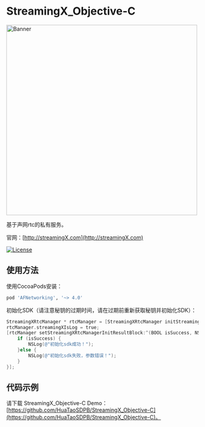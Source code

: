 # StreamingX_Objective-C
<p>
  <img src="https://img0.baidu.com/it/u=514104145,2953122804&fm=253&fmt=auto&app=138&f=PNG?w=1172&h=438" width="500" alt="Banner" />
</p>
基于声网rtc的私有服务。

官网：[http://streamingX.com](http://streamingX.com)

[![License](https://img.shields.io/badge/license-MIT-blue.svg?style=flat)](http://opensource.org/licenses/MIT "Feel free to contribute.")

## 使用方法

使用CocoaPods安装：
```ruby
pod 'AFNetworking', '~> 4.0'
```

初始化SDK（请注意秘钥的过期时间，请在过期前重新获取秘钥并初始化SDK）：
```objective-c
StreamingXRtcManager * rtcManager = [StreamingXRtcManager initStreamingXRtcManagerWithAccess_key_secret:accessKeySecret access_key_id:accessKeyId access_key_token:sessionToken];
rtcManager.streamingXIsLog = true;
[rtcManager setStreamingXRtcManagerInitResultBlock:^(BOOL isSuccess, NSError * _Nullable error) {
    if (isSuccess) {
        NSLog(@"初始化sdk成功！");
    }else {
        NSLog(@"初始化sdk失败，参数错误！");
    }
}];
```

## 代码示例

请下载 StreamingX_Objective-C Demo：[https://github.com/HuaTaoSDPB/StreamingX_Objective-C](https://github.com/HuaTaoSDPB/StreamingX_Objective-C)。


